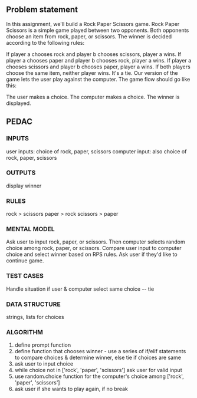 ## Problem statement

In this assignment, we'll build a Rock Paper Scissors game. Rock Paper Scissors is a simple game played between two opponents. Both opponents choose an item from rock, paper, or scissors. The winner is decided according to the following rules:

If player a chooses rock and player b chooses scissors, player a wins.
If player a chooses paper and player b chooses rock, player a wins.
If player a chooses scissors and player b chooses paper, player a wins.
If both players choose the same item, neither player wins. It's a tie.
Our version of the game lets the user play against the computer. The game flow should go like this:

The user makes a choice.
The computer makes a choice.
The winner is displayed.

## PEDAC

### INPUTS
user inputs: choice of rock, paper, scissors
computer input: also choice of rock, paper, scissors

### OUTPUTS

display winner

### RULES

rock > scissors
paper > rock
scissors > paper

### MENTAL MODEL
Ask user to input rock, paper, or scissors. Then computer selects random choice among rock, paper, or scissors. Compare user input to computer choice and select winner based on RPS rules. Ask user if they'd like to continue game.

### TEST CASES 

Handle situation if user & computer select same choice -- tie

### DATA STRUCTURE

strings, lists for choices

### ALGORITHM
1. define prompt function
2. define function that chooses winner - use a series of 
if/elif statements to compare choices & determine winner, 
else tie if choices are same
3. ask user to input choice
4. while choice not in ['rock', 'paper', 'scissors']
ask user for valid input
5. use random.choice function for the computer's choice among
['rock', 'paper', 'scissors']
6. ask user if she wants to play again, if no break

